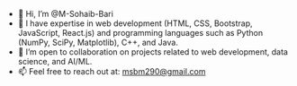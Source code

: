- 👋 Hi, I’m @M-Sohaib-Bari
- 🌱 I have expertise in web development (HTML, CSS, Bootstrap, JavaScript, React.js) and programming languages such as Python (NumPy, SciPy, Matplotlib), C++, and Java.
- 💞️ I’m open to collaboration on projects related to web development, data science, and AI/ML.
- 📫 Feel free to reach out at: msbm290@gmail.com

<!---
M-Sohaib-Bari/M-Sohaib-Bari is a ✨ special ✨ repository because its `README.md` (this file) appears on your GitHub profile.
You can click the Preview link to take a look at your changes.
--->
